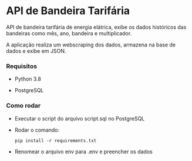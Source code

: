# API de Bandeira Tarifária

API de bandeira tarifária de energia elátrica, exibe os dados históricos das bandeiras como mês, ano, bandeira e multiplicador.

A aplicação realiza um webscraping dos dados, armazena na base de dados e exibe em JSON.

### Requisitos

- Python 3.8

- PostgreSQL

### Como rodar

- Executar o script do arquivo script.sql no PostgreSQL

- Rodar o comando:

   ```pip install -r requirements.txt```

- Renomear o arquivo env para .env e preencher os dados
